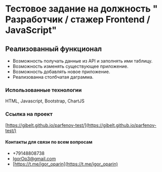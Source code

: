# Тестовое задание на должность " Разработчик / стажер Frontend / JavaScript"


## Реализованный функционал

+ Возможность получать данные из API и заполнять ими таблицу.
+ Возможность изменять существующее приложение.
+ Возможность добавлять новое приложение.
+ Реализованна столбчатая даграмма.

### Использованные технологии

HTML, Javascript, Bootstrap, ChartJS

### Ссылка на проект

[https://gibelt.github.io/parfenov-test/](https://gibelt.github.io/parfenov-test/)

#### Контакты для связи по всем вопросам

+ +79148808738
+ IgorOp3@gmail.com
+ [https://t.me/igor_oparin](https://t.me/igor_oparin)
